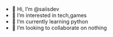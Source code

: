 - 👋 Hi, I’m @saiisdev
- 👀 I’m interested in tech,games
- 🌱 I’m currently learning python 
- 💞️ I’m looking to collaborate on nothing


<!---
saiisdev/saiisdev is a ✨ special ✨ repository because its `README.md` (this file) appears on your GitHub profile.
You can click the Preview link to take a look at your changes.
--->
